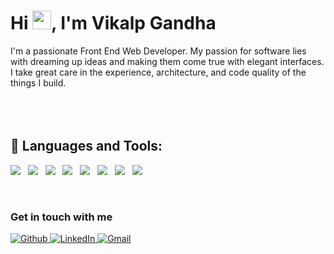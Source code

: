 <h1 align="left">Hi <img src="https://raw.githubusercontent.com/MartinHeinz/MartinHeinz/master/wave.gif" width="30px">, I'm Vikalp Gandha</h1>
I'm a passionate Front End Web Developer. My passion for software lies with dreaming up ideas and making them come true with elegant interfaces. I take great care in the experience, architecture, and code quality of the things I build.

<br/>
<br/>


<!-- <a href="">
    <b>My Portfolio Link</b>
</a> -->
<br />
<br />

## 🚀 Languages and Tools:

<p>
    <img src="https://img.shields.io/badge/Angular-DD0031?style=for-the-badge&logo=angular&logoColor=white" />&nbsp;&nbsp;
    <img src="https://img.shields.io/badge/ReactJS-20232A?style=for-the-badge&logo=react&logoColor=61DAFB" />&nbsp;&nbsp;
    <img src="https://img.shields.io/badge/JavaScript-F7DF1E?style=for-the-badge&logo=javascript&logoColor=black" />&nbsp;&nbsp;
    <img src="https://img.shields.io/badge/Bootstrap-563D7C?style=for-the-badge&logo=bootstrap&logoColor=whitw" />&nbsp;&nbsp;
    <img src="https://img.shields.io/badge/HTML5%20-%23e34f26.svg?&style=for-the-badge&logo=html5&logoColor=white" />&nbsp;&nbsp;
    <img src="https://img.shields.io/badge/CSS3-1572B6?&style=for-the-badge&logo=css3&logoColor=white" />&nbsp;&nbsp;
    <img src="https://img.shields.io/badge/Python-14354C?style=for-the-badge&logo=python&logoColor=white:" />&nbsp;&nbsp;
    <img src="https://img.shields.io/badge/C-00599C?style=for-the-badge&logo=c&logoColor=white;" />&nbsp;&nbsp;
</p>
<br/>

<!-- ## 📊 My Github Stats
 -->
<!-- <br/>
<p>
    <a href="https://github.com/kakkarot9712/github-readme-streak-stats">
        <img title="🔥 Get streak stats for your profile at git.io/streak-stats" alt="Harsh Mehta's streak" src="https://github-readme-streak-stats.herokuapp.com/?user=kakkarot9712&theme=tokyonight&hide_border=true&bg_color=0D1117"/>
    </a>
</p> -->

<h3>Get in touch with me</h3>
<p>
    <a href="https://github.com/kakkarot9712" target="_open">
        <img alt="Github" src="https://img.shields.io/badge/GitHub-%2312100E.svg?&style=for-the-badge&logo=Github&logoColor=white" />
    </a> 
<!--     <a href="https://discord.com/" target="_open">
        <img src="https://img.shields.io/badge/Discord-7289DA?style=for-the-badge&logo=discord&logoColor=white" />
    </a> -->
    <a href="https://www.linkedin.com/in/vikalp-gandha-bb9778256/" target="_blank">
        <img alt="LinkedIn" src="https://img.shields.io/badge/linkedin-%230077B5.svg?&style=for-the-badge&logo=linkedin&logoColor=white" />
    </a> 
    <a href="mailto:vikalpgandha9712@gmail.com" target="_open">
        <img alt="Gmail" src="https://img.shields.io/badge/Gmail-D14836?style=for-the-badge&logo=gmail&logoColor=white" />
    </a>
</p>
<br />
